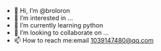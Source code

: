 - 👋 Hi, I’m @broloron
- 👀 I’m interested in ...
- 🌱 I’m currently learning python
- 💞️ I’m looking to collaborate on ...
- 📫 How to reach me:email  1039147480@qq.com

<!---
broloron/broloron is a ✨ special ✨ repository because its `README.md` (this file) appears on your GitHub profile.
You can click the Preview link to take a look at your changes.
--->
